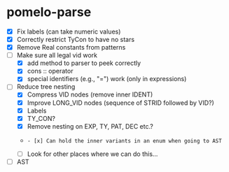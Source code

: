 # pomelo-parse

- [x] Fix labels (can take numeric values)
- [x] Correctly restrict TyCon to have no stars
- [x] Remove Real constants from patterns
- [ ] Make sure all legal vid work 
    - [x] add method to parser to peek correctly
    - [x] cons :: operator
    - [x] special identifiers (e.g., "=") work (only in expressions)
- [ ] Reduce tree nesting
    - [x] Compress VID nodes (remove inner IDENT)
    - [x] Improve LONG_VID nodes (sequence of STRID followed by VID?) 
    - [x] Labels 
    - [x] TY_CON? 
    - [x] Remove nesting on EXP, TY, PAT, DEC etc.?
    -     - [x] Can hold the inner variants in an enum when going to AST
    - [ ] Look for other places where we can do this...
- [ ] AST

